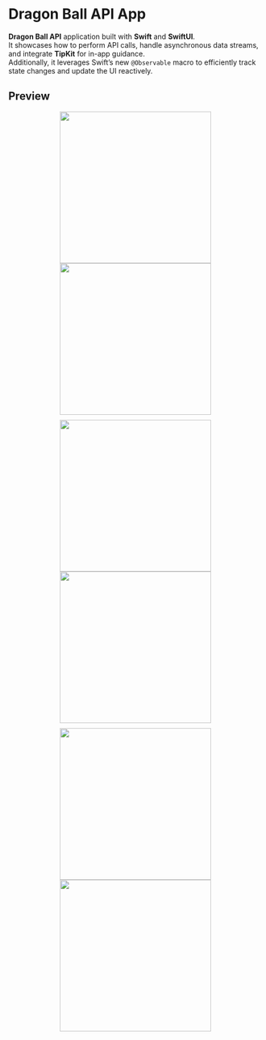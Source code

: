 # Dragon Ball API App

**Dragon Ball API** application built with **Swift** and **SwiftUI**.  
It showcases how to perform API calls, handle asynchronous data streams, and integrate **TipKit** for in-app guidance.  
Additionally, it leverages Swift’s new `@Observable` macro to efficiently track state changes and update the UI reactively.

## Preview

<div align="center">
  <img src="images/1.png" width="300"/>
  <img src="images/2.png" width="300"/>
</div>

<div align="center" style="margin-top: 10px;">
  <img src="images/3.png" width="300"/>
  <img src="images/4.png" width="300"/>
</div>

<div align="center" style="margin-top: 10px;">
  <img src="images/5.png" width="300"/>
  <img src="images/6.png" width="300"/>
</div>
